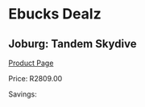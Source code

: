 
# Ebucks Dealz
## Joburg: Tandem Skydive
[Product Page](https://www.ebucks.com/web/shop/productSelected.do?prodId=612226774&catId=322194367)

Price: R2809.00

Savings: 


	